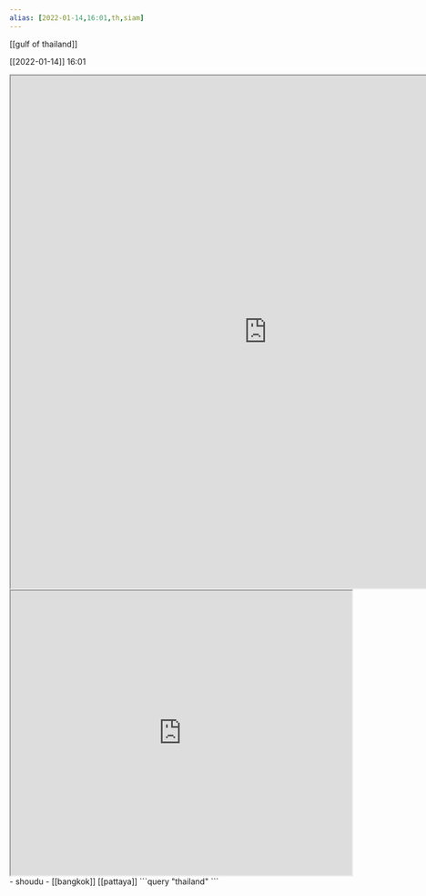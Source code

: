 ```yaml
---
alias: [2022-01-14,16:01,th,siam]
---
```

[[gulf of thailand]]

[[2022-01-14]] 16:01
<iframe src="https://duckduckgo.com/?t=ffab&q=thailand&ia=web&iaxm=about" width="900" height="900" ></iframe>

<iframe src="https://www.populationpyramid.net/thailand/2019/" width="600" height="500" ></iframe>
- shoudu - [[bangkok]]
[[pattaya]]
```query
"thailand"
```